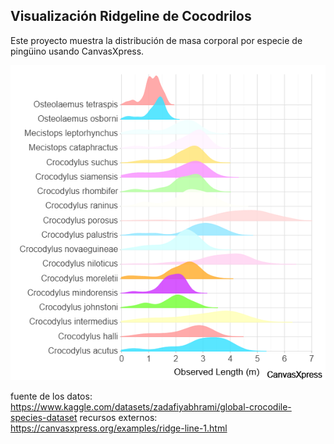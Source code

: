## Visualización Ridgeline de Cocodrilos

Este proyecto muestra la distribución de masa corporal por especie de pingüino usando CanvasXpress.

![Gráfico Ridgeline](images/ridgeline_crocodile_species.png)

fuente de los datos: https://www.kaggle.com/datasets/zadafiyabhrami/global-crocodile-species-dataset
recursos externos: https://canvasxpress.org/examples/ridge-line-1.html
